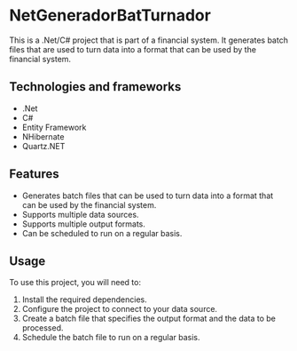 # NetGeneradorBatTurnador

This is a .Net/C# project that is part of a financial system. It generates batch files that are used to turn data into a format that can be used by the financial system.

## Technologies and frameworks

* .Net
* C#
* Entity Framework
* NHibernate
* Quartz.NET

## Features

* Generates batch files that can be used to turn data into a format that can be used by the financial system.
* Supports multiple data sources.
* Supports multiple output formats.
* Can be scheduled to run on a regular basis.

## Usage

To use this project, you will need to:

1. Install the required dependencies.
2. Configure the project to connect to your data source.
3. Create a batch file that specifies the output format and the data to be processed.
4. Schedule the batch file to run on a regular basis.
